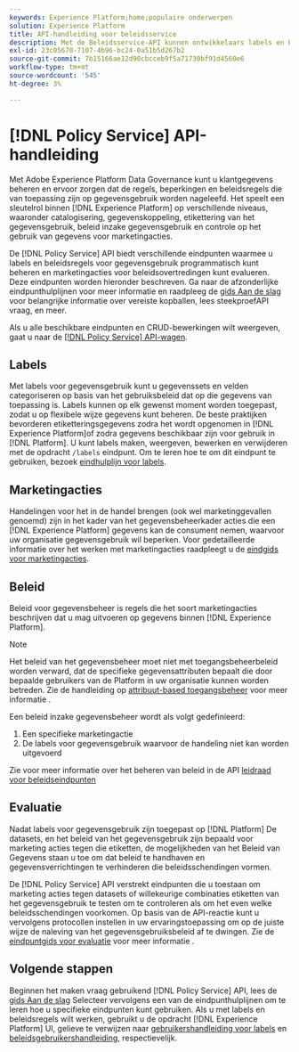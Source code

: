 ```yaml
---
keywords: Experience Platform;home;populaire onderwerpen
solution: Experience Platform
title: API-handleiding voor beleidsservice
description: Met de Beleidsservice-API kunnen ontwikkelaars labels en beleidsregels voor gegevensgebruik in Experience Platform beheren. Volg deze gids voor het uitvoeren van de belangrijkste bewerkingen met de API.
exl-id: 23c05670-7107-4b96-bc24-0a51b5d267b2
source-git-commit: 7b15166ae12d90cbcceb9f5a71730bf91d4560e6
workflow-type: tm+mt
source-wordcount: '545'
ht-degree: 3%

---
```


# [!DNL Policy Service] API-handleiding

Met Adobe Experience Platform Data Governance kunt u klantgegevens beheren en ervoor zorgen dat de regels, beperkingen en beleidsregels die van toepassing zijn op gegevensgebruik worden nageleefd. Het speelt een sleutelrol binnen [!DNL Experience Platform] op verschillende niveaus, waaronder catalogisering, gegevenskoppeling, etikettering van het gegevensgebruik, beleid inzake gegevensgebruik en controle op het gebruik van gegevens voor marketingacties.

De [!DNL Policy Service] API biedt verschillende eindpunten waarmee u labels en beleidsregels voor gegevensgebruik programmatisch kunt beheren en marketingacties voor beleidsovertredingen kunt evalueren. Deze eindpunten worden hieronder beschreven. Ga naar de afzonderlijke eindpunthulplijnen voor meer informatie en raadpleeg de [gids Aan de slag](./getting-started.md) voor belangrijke informatie over vereiste kopballen, lees steekproefAPI vraag, en meer.

Als u alle beschikbare eindpunten en CRUD-bewerkingen wilt weergeven, gaat u naar de [[!DNL Policy Service] API-wagen](https://www.adobe.io/experience-platform-apis/references/policy-service/).

## Labels

Met labels voor gegevensgebruik kunt u gegevenssets en velden categoriseren op basis van het gebruiksbeleid dat op die gegevens van toepassing is. Labels kunnen op elk gewenst moment worden toegepast, zodat u op flexibele wijze gegevens kunt beheren. De beste praktijken bevorderen etiketteringsgegevens zodra het wordt opgenomen in [!DNL Experience Platform]of zodra gegevens beschikbaar zijn voor gebruik in [!DNL Platform]. U kunt labels maken, weergeven, bewerken en verwijderen met de opdracht `/labels` eindpunt. Om te leren hoe te om dit eindpunt te gebruiken, bezoek [eindhulplijn voor labels](./labels.md).

## Marketingacties

Handelingen voor het in de handel brengen (ook wel marketinggevallen genoemd) zijn in het kader van het gegevensbeheerkader acties die een [!DNL Experience Platform] gegevens kan de consument nemen, waarvoor uw organisatie gegevensgebruik wil beperken. Voor gedetailleerde informatie over het werken met marketingacties raadpleegt u de [eindgids voor marketingacties](./marketing-actions.md).

## Beleid

Beleid voor gegevensbeheer is regels die het soort marketingacties beschrijven dat u mag uitvoeren op gegevens binnen [!DNL Experience Platform].

>[!NOTE]
>
>Het beleid van het gegevensbeheer moet niet met toegangsbeheerbeleid worden verward, dat de specifieke gegevensattributen bepaalt die door bepaalde gebruikers van de Platform in uw organisatie kunnen worden betreden. Zie de handleiding op [attribuut-based toegangsbeheer](../../access-control/abac/overview.md) voor meer informatie .

Een beleid inzake gegevensbeheer wordt als volgt gedefinieerd:

1. Een specifieke marketingactie
1. De labels voor gegevensgebruik waarvoor de handeling niet kan worden uitgevoerd

Zie voor meer informatie over het beheren van beleid in de API [leidraad voor beleidseindpunten](./policies.md)

## Evaluatie

Nadat labels voor gegevensgebruik zijn toegepast op [!DNL Platform] De datasets, en het beleid van het gegevensgebruik zijn bepaald voor marketing acties tegen die etiketten, de mogelijkheden van het Beleid van Gegevens staan u toe om dat beleid te handhaven en gegevensverrichtingen te verhinderen die beleidsschendingen vormen.

De [!DNL Policy Service] API verstrekt eindpunten die u toestaan om marketing acties tegen datasets of willekeurige combinaties etiketten van het gegevensgebruik te testen om te controleren als om het even welke beleidsschendingen voorkomen. Op basis van de API-reactie kunt u vervolgens protocollen instellen in uw ervaringstoepassing om op de juiste wijze de naleving van het gegevensgebruiksbeleid af te dwingen. Zie de [eindpuntgids voor evaluatie](./evaluation.md) voor meer informatie .

## Volgende stappen

Beginnen het maken vraag gebruikend [!DNL Policy Service] API, lees de [gids Aan de slag](./getting-started.md) Selecteer vervolgens een van de eindpunthulplijnen om te leren hoe u specifieke eindpunten kunt gebruiken. Als u met labels en beleidsregels wilt werken, gebruikt u de opdracht [!DNL Experience Platform] UI, gelieve te verwijzen naar [gebruikershandleiding voor labels](../labels/user-guide.md) en [beleidsgebruikershandleiding](../policies/user-guide.md), respectievelijk.
